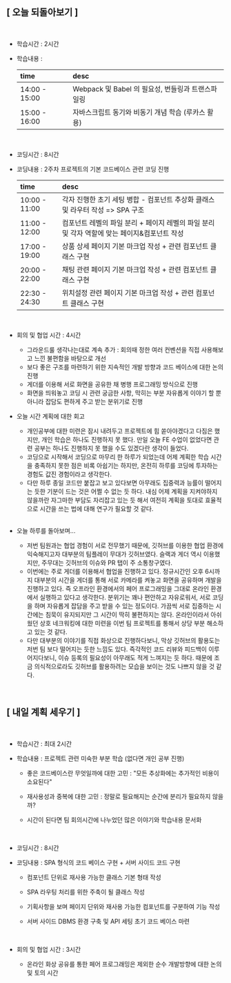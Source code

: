 ## [ 오늘 되돌아보기 ]

<br/>

- 학습시간 : 2시간
- 학습내용 :

  | time          | desc                                               |
  | :------------ | :------------------------------------------------- |
  | 14:00 - 15:00 | Webpack 및 Babel 의 필요성, 번들링과 트랜스파일링  |
  | 15:00 - 16:00 | 자바스크립트 동기와 비동기 개념 학습 (루카스 활용) |

  <br/>

- 코딩시간 : 8시간
- 코딩내용 : 2주차 프로젝트의 기본 코드베이스 관련 코딩 진행

  | time          | desc                                                                                         |
  | :------------ | :------------------------------------------------------------------------------------------- |
  | 10:00 - 11:00 | 각자 진행한 초기 세팅 병합 - 컴포넌트 추상화 클래스 및 라우터 작성 => SPA 구조               |
  | 11:00 - 12:00 | 컴포넌트 레벨의 파일 분리 + 페이지 레벨의 파일 분리 및 각자 역할에 맞는 페이지&컴포넌트 작성 |
  | 17:00 - 19:00 | 상품 상세 페이지 기본 마크업 작성 + 관련 컴포넌트 클래스 구현                                |
  | 20:00 - 22:00 | 채팅 관련 페이지 기본 마크업 작성 + 관련 컴포넌트 클래스 구현                                |
  | 22:30 - 24:30 | 위치설정 관련 페이지 기본 마크업 작성 + 관련 컴포넌트 클래스 구현                            |

  <br/>

- 회의 및 협업 시간 : 4시간

  - 그라운드룰 생각나는대로 계속 추가 : 회의때 정한 여러 컨벤션을 직접 사용해보고 느낀 불편함을 바탕으로 개선
  - 보다 좋은 구조를 마련하기 위한 지속적인 개발 방향과 코드 베이스에 대한 논의 진행
  - 게더를 이용해 서로 화면을 공유한 채 병행 프로그래밍 방식으로 진행
  - 화면을 띄워놓고 코딩 시 관련 궁금한 사항, 막히는 부분 자유롭게 이야기 할 뿐 아니라 잡담도 편하게 주고 받는 분위기로 진행

- 오늘 시간 계획에 대한 회고

  - 개인공부에 대한 미련은 잠시 내려두고 프로젝트에 힘 쏟아야겠다고 다짐은 했지만, 개인 학습은 하나도 진행하지 못 했다. 만일 오늘 FE 수업이 없었다면 관련 공부는 하나도 진행하지 못 했을 수도 있겠다란 생각이 들었다.
  - 코딩으로 시작해서 코딩으로 마무리 한 하루가 되었는데 어제 계획한 학습 시간을 충족하지 못한 점은 비록 아쉽기는 하지만, 온전히 하루를 코딩에 투자하는 경험도 값진 경험이라고 생각한다.
  - 다만 하루 종일 코드만 붙잡고 보고 있다보면 아무래도 집중력과 능률이 떨어지는 듯한 기분이 드는 것은 어쩔 수 없는 듯 하다. 내심 어제 계획을 지켜야하지 않을까란 자그마한 부담도 자리잡고 있는 듯 해서 여전히 계획을 토대로 효율적으로 시간을 쓰는 법에 대해 연구가 필요할 것 같다.

  <br/>

- 오늘 하루를 돌아보며...

  - 저번 팀원과는 협업 경험이 서로 전무했기 때문에, 깃허브를 이용한 협업 환경에 익숙해지고자 대부분의 팀플레이 무대가 깃허브였다. 슬랙과 게더 역시 이용했지만, 주무대는 깃허브의 이슈와 PR 탭이 주 소통창구였다.
  - 이번에는 주로 게더를 이용해서 협업을 진행하고 있다. 정규시간인 오후 6시까지 대부분의 시간을 게더를 통해 서로 카메라를 켜놓고 화면을 공유하며 개발을 진행하고 있다. 즉 오프라인 환경에서의 페어 프로그래밍을 그대로 온라인 환경에서 실행하고 있다고 생각한다. 분위기는 꽤나 편안하고 자유로워서, 서로 코딩을 하며 자유롭게 잡담을 주고 받을 수 있는 정도이다. 가끔씩 서로 집중하는 시간에는 침묵이 유지되지만 그 시간이 딱히 불편하지는 않다. 온라인이라서 아쉬웠던 상호 네크워킹에 대한 미련을 이번 팀 프로젝트를 통해서 상당 부분 해소하고 있는 것 같다.
  - 다만 대부분의 이야기를 직접 화상으로 진행하다보니, 막상 깃허브의 활용도는 저번 팀 보다 떨어지는 듯한 느낌도 있다. 즉각적인 코드 리뷰와 피드백이 이루어지다보니, 이슈 등록의 필요성이 아무래도 적게 느껴지는 듯 하다. 때문에 조금 의식적으로라도 깃허브를 활용하려는 모습을 보이는 것도 나쁘지 않을 것 같다.

<br/>

## [ 내일 계획 세우기 ]

<br/>

- 학습시간 : 최대 2시간

- 학습내용 : 프로젝트 관련 미숙한 부분 학습 (없다면 개인 공부 진행)

  - 좋은 코드베이스란 무엇일까에 대한 고민 : "모든 추상화에는 추가적인 비용이 소요된다"
  - 재사용성과 중복에 대한 고민 : 정말로 필요해지는 순간에 분리가 필요하지 않을까?
  - 시간이 된다면 팀 회의시간에 나누었던 많은 이야기와 학습내용 문서화

    <br/>

- 코딩시간 : 8시간

- 코딩내용 : SPA 형식의 코드 베이스 구현 + 서버 사이드 코드 구현

  - 컴포넌트 단위로 재사용 가능한 클래스 기본 형태 작성
  - SPA 라우팅 처리를 위한 주축이 될 클래스 작성
  - 기획사항을 보며 페이지 단위와 재사용 가능한 컴포넌트를 구분하여 기능 작성
  - 서버 사이드 DBMS 환경 구축 및 API 세팅 초기 코드 베이스 마련

    <br/>

- 회의 및 협업 시간 : 3시간
  - 온라인 화상 공유를 통한 페어 프로그래밍은 제외한 순수 개발방향에 대한 논의 및 토의 시간
